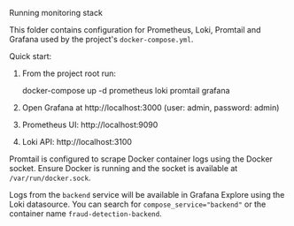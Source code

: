 Running monitoring stack

This folder contains configuration for Prometheus, Loki, Promtail and Grafana used by the project's `docker-compose.yml`.

Quick start:

1. From the project root run:

   docker-compose up -d prometheus loki promtail grafana

2. Open Grafana at http://localhost:3000 (user: admin, password: admin)
3. Prometheus UI: http://localhost:9090
4. Loki API: http://localhost:3100

Promtail is configured to scrape Docker container logs using the Docker socket. Ensure Docker is running and the socket is available at `/var/run/docker.sock`.

Logs from the `backend` service will be available in Grafana Explore using the Loki datasource. You can search for `compose_service="backend"` or the container name `fraud-detection-backend`.
